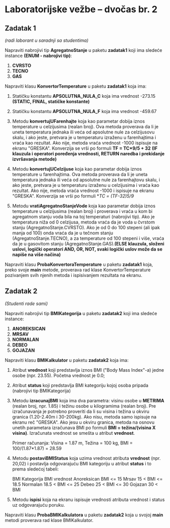 # Laboratorijske vežbe – dvočas br. 2

## Zadatak 1
*(radi laborant u saradnji sa studentima)*

Napraviti nabrojivi tip **AgregatnoStanje** u paketu **zadatak1** koji ima sledeće instance **(ENUM - nabrojivi tip)**:

1. **CVRSTO**
2. **TECNO**
3. **GAS**

Napraviti klasu **KonvertorTemperature** u paketu **zadatak1** koja ima:

1. Statičku konstantu **APSOLUTNA_NULA_C** koja ima vrednost -273.15 **(STATIC, FINAL, statičke konstante)**

2. Statičku konstantu **APSOLUTNA_NULA_F** koja ima vrednost -459.67

3. Metodu **konvertujUFarenhajte** koja kao parametar dobija iznos temperature u celzijusima (realan broj). Ova metoda proverava da li je uneta temperatura jednaka ili veća od apsolutne nule za celzijusovu skalu, i ako jeste, pretvara je u temperaturu izraženu u farenhajtima i vraća kao rezultat. Ako nije, metoda vraća vrednost -1000 ispisuje na ekranu "GRESKA". Konverzija se vrši po formuli **TF = TC*9/5 + 32** **(IF klauzula i operatori poređenja vrednosti, RETURN naredba i prekidanje izvršavanja metode)**

4. Metodu **konvertujUCelzijuse** koja kao parametar dobija iznos temperature u farenhajtima. Ova metoda proverava da li je uneta temperatura jednaka ili veća od apsolutne nule za farenhajtovu skalu, i ako jeste, pretvara je u temperaturu izraženu u celzijusima i vraća kao rezultat. Ako nije, metoda vraća vrednost -1000 i ispisuje na ekranu "GRESKA". Konverzija se vrši po formuli **TC = (TF-32)*5/9**

5. Metodu **vratiAgregatnoStanjeVode** koja kao parametar dobija iznos temperature u celzijusima (realan broj) i proverava i vraća u kom bi agregatnom stanju voda bila na toj temperaturi (nabrojivi tip). Ako je temperatura niža od 0 celzijusa, metoda vraća da je voda u čvrstom stanju (AgregatnoStanje.CVRSTO). Ako je od 0 do 100 stepeni (ali ipak manja od 100) onda vraća da je u tečnom stanju (AgregatnoStanje.TECNO), a za temperature od 100 stepeni i više, vraća da je u gasovitom stanju (AgregatnoStanje.GAS).**(ELSE klauzula, složeni uslovi, logički operatori AND, OR, NOT, svaki logički uslov može da se napiše na više načina)**

Napraviti klasu **ProbaKonvertoraTemperature** u paketu **zadatak1** koja, preko svoje **main** metode, proverava rad klase KonvertorTemperature pozivanjem svih njenih metoda i ispisivanjem rezultata na ekranu.

## Zadatak 2
*(Studenti rade sami)*

Napraviti nabrojivi tip **BMIKategorija** u paketu **zadatak2** koji ima sledeće instance:

1. **ANOREKSICAN**
2. **MRSAV**
3. **NORMALAN**
4. **DEBEO**
5. **GOJAZAN**

Napraviti klasu **BMIKalkulator** u paketu **zadatak2** koja ima:

1. Atribut **vrednost** koji predstavlja iznos BMI ("Body Mass Index"-a) jedne osobe (npr. 23.55). Početna vrednost je 0.0;

2. Atribut **status** koji predstavlja BMI kategoriju kojoj osoba pripada (nabrojivi tip BMIKategorija)

3. Metodu **izracunajBMI** koja ima dva parametra: visinu osobe u **METRIMA** (realan broj, npr. 1.85) i težinu osobe u kilogramima (realan broj). Pre izračunavanja je potrebno proveriti da li su visina i težina u okviru granica (1.20-2.40m i 30-200kg). Ako nisu, metoda samo ispisuje na ekranu reč "GRESKA".
Ako jesu u okviru granica, metoda na osnovu unetih parametara izračunava BMI po formuli **BMI = težina/(visina X visina)**. Izračunata vrednost se smešta u atribut **vrednost**.

	Primer računanja: 	Visina = 1.87 m, Težina = 100 kg,  BMI = 100/(1.87*1.87) = 28.59

4. Metodu **postaviBMIStatus** koja uzima vrednost atributa **vrednost** (npr. 20,02) i postavlja odgovarajuću BMI kategoriju u atribut **status** i to prema sledećoj tabeli:

	BMI Kategorija		BMI vrednost
	Anoreksican 		BMI <= 15 
	Mrsav 			15 < BMI <= 18.5 
	Normalan 		18.5 < BMI <= 25
	Debeo			25 < BMI <= 30
	Gojazan			30 < BMI

5. Metodu **ispisi** koja na ekranu ispisuje vrednosti atributa vrednost i status uz odgovarajuću poruku.

Napraviti klasu **ProbaBMIKalkulatora** u paketu **zadatak2** koja u svojoj **main** metodi proverava rad klase BMIKalkulator.